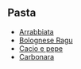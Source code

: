 ## Pasta
- [Arrabbiata](arrabbiata.md)
- [Bolognese Ragu](bolognese-ragu.md)
- [Cacio e pepe](cacio-e-pepe.md)
- [Carbonara](carbonara.md)
